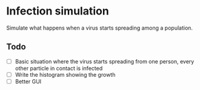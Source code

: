 # Infection simulation

Simulate what happens when a virus starts spreading among a population.

## Todo

- [ ] Basic situation where the virus starts spreading from one person, every other particle in contact is infected
- [ ] Write the histogram showing the growth
- [ ] Better GUI
